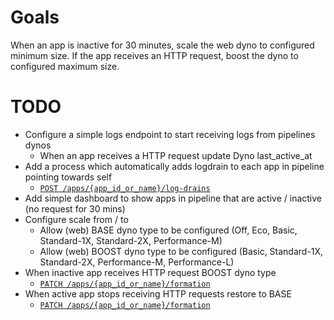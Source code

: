 # Goals

When an app is inactive for 30 minutes, scale the web dyno to configured minimum size.
If the app receives an HTTP request, boost the dyno to configured maximum size.

# TODO

- Configure a simple logs endpoint to start receiving logs from pipelines dynos
  - When an app receives a HTTP request update Dyno last_active_at
- Add a process which automatically adds logdrain to each app in pipeline pointing towards self
  - [`POST /apps/{app_id_or_name}/log-drains`](https://devcenter.heroku.com/articles/platform-api-reference#log-drain-create)
- Add simple dashboard to show apps in pipeline that are active / inactive (no request for 30 mins)
- Configure scale from / to
  - Allow (web) BASE dyno type to be configured (Off, Eco, Basic, Standard-1X, Standard-2X, Performance-M)
  - Allow (web) BOOST dyno type to be configured (Basic, Standard-1X, Standard-2X, Performance-M, Performance-L)
- When inactive app receives HTTP request BOOST dyno type
  - [`PATCH /apps/{app_id_or_name}/formation`](https://devcenter.heroku.com/articles/platform-api-reference#formation-batch-update)
- When active app stops receiving HTTP requests restore to BASE
  - [`PATCH /apps/{app_id_or_name}/formation`](https://devcenter.heroku.com/articles/platform-api-reference#formation-batch-update)
